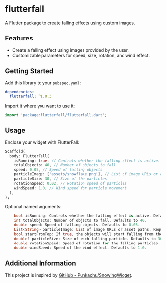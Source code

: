 # flutterfall

A Flutter package to create falling effects using custom images.

## Features

- Create a falling effect using images provided by the user.
- Customizable parameters for speed, size, rotation, and wind effect.

## Getting Started

Add this library to your `pubspec.yaml`:

```yaml
dependencies:
  flutterfall: ^1.0.3
```

Import it where you want to use it:

```dart
import 'package:flutterfall/flutterfall.dart';
```

## Usage

Enclose your widget with FlutterFall:

```dart
Scaffold(
  body: FlutterFall(
    isRunning: true, // Controls whether the falling effect is active.
    totalObjects: 40, // Number of objects to fall
    speed: 0.05, // Speed of falling objects
    particleImage: ['assets/snowflake.png'], // List of image URLs or asset paths
    particleSize: 30, // Size of the particles
    rotationSpeed: 0.02, // Rotation speed of particles
    windSpeed: 1.0, // Wind speed for particle movement
  ),
);
```
Optional named arguments:

```dart
    bool isRunning: Controls whether the falling effect is active. Defaults to true.
    int totalObjects: Number of objects to fall. Defaults to 40.
    double speed: Speed of falling objects. Defaults to 0.05.
    List<String> particleImage: List of image URLs or asset paths. Required.
    bool startFromTop: If true, the objects will start falling from the top. Defaults to false.
    double? particleSize: Size of each falling particle. Defaults to 30.
    double rotationSpeed: Speed of rotation for the falling particles. Defaults to 0.02.
    double windSpeed: Speed of the wind effect. Defaults to 1.0.
```

## Additional Information

This project is inspired by [GitHub - Punkachu/SnowingWidget](https://github.com/Punkachu/SnowingWidget). 

